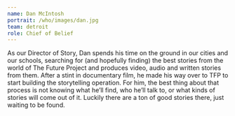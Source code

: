 ```yaml
---
name: Dan McIntosh
portrait: /who/images/dan.jpg
team: detroit
role: Chief of Belief
---
```


As our Director of Story, Dan spends his time on the ground in our cities and our schools, searching for (and hopefully finding) the best stories from the world of The Future Project and produces video, audio and written stories from them. After a stint in documentary film, he made his way over to TFP to start building the storytelling operation. For him, the best thing about that process is not knowing what he’ll find, who he’ll talk to, or what kinds of stories will come out of it. Luckily there are a ton of good stories there, just waiting to be found.